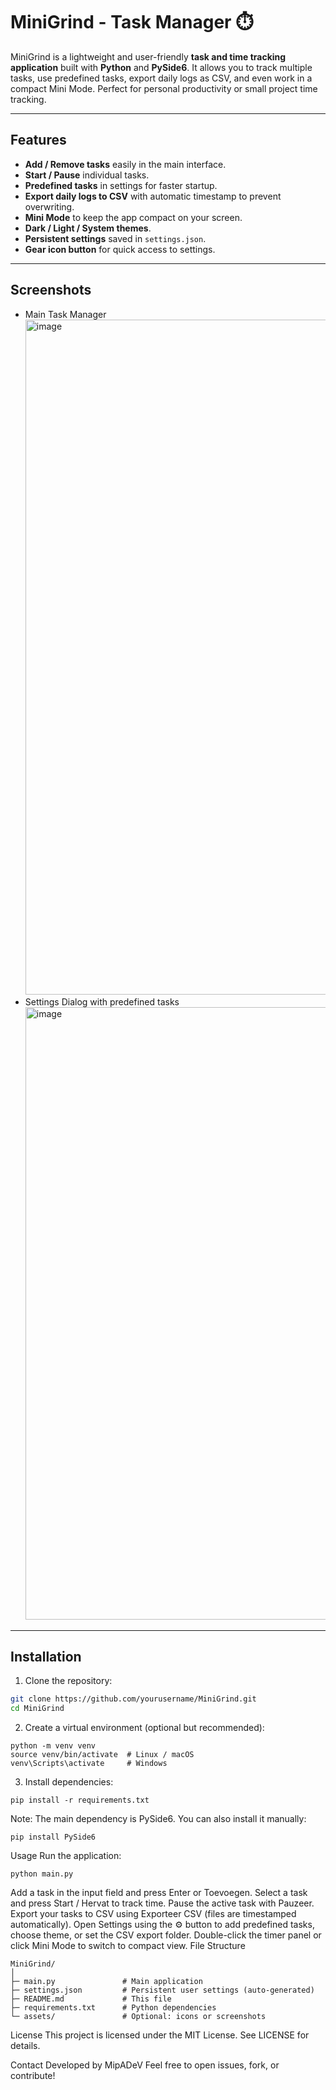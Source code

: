 # MiniGrind - Task Manager ⏱️

MiniGrind is a lightweight and user-friendly **task and time tracking application** built with **Python** and **PySide6**. It allows you to track multiple tasks, use predefined tasks, export daily logs as CSV, and even work in a compact Mini Mode. Perfect for personal productivity or small project time tracking.

---

## Features

- **Add / Remove tasks** easily in the main interface.
- **Start / Pause** individual tasks.
- **Predefined tasks** in settings for faster startup.
- **Export daily logs to CSV** with automatic timestamp to prevent overwriting.
- **Mini Mode** to keep the app compact on your screen.
- **Dark / Light / System themes**.
- **Persistent settings** saved in `settings.json`.
- **Gear icon button** for quick access to settings.

---

## Screenshots

- Main Task Manager
  <img width="1224" height="1080" alt="image" src="https://github.com/user-attachments/assets/b9fa9142-75ba-4c81-8a95-d747e1f5aaff" />
- Settings Dialog with predefined tasks
  <img width="1024" height="980" alt="image" src="https://github.com/user-attachments/assets/f5ef79f1-d822-435f-a6c3-6c3b8aea27db" />
---

## Installation

1. Clone the repository:

```bash
git clone https://github.com/yourusername/MiniGrind.git
cd MiniGrind
```
2. Create a virtual environment (optional but recommended):
```
python -m venv venv
source venv/bin/activate  # Linux / macOS
venv\Scripts\activate     # Windows
```
3. Install dependencies:
```
pip install -r requirements.txt
```
Note: The main dependency is PySide6. You can also install it manually:
```
pip install PySide6
```
Usage
Run the application:
```
python main.py
```
Add a task in the input field and press Enter or Toevoegen.
Select a task and press Start / Hervat to track time.
Pause the active task with Pauzeer.
Export your tasks to CSV using Exporteer CSV (files are timestamped automatically).
Open Settings using the ⚙️ button to add predefined tasks, choose theme, or set the CSV export folder.
Double-click the timer panel or click Mini Mode to switch to compact view.
File Structure
```
MiniGrind/
│
├─ main.py               # Main application
├─ settings.json         # Persistent user settings (auto-generated)
├─ README.md             # This file
├─ requirements.txt      # Python dependencies
└─ assets/               # Optional: icons or screenshots
```
License
This project is licensed under the MIT License. See LICENSE for details.

Contact
Developed by MipADeV
Feel free to open issues, fork, or contribute!
